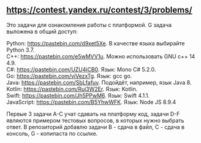 ## https://contest.yandex.ru/contest/3/problems/

Это задачи для ознакомления работы с платформой. G задача выложена в общий доступ:

Python: https://pastebin.com/d9xet5Xe. В качестве языка выбирайте Python 3.7.<br>
C++: https://pastebin.com/e5wMVV1u. Можно использовать GNU c++ 14 4.9.<br>
C#: https://pastebin.com/UZU4iCB0. Язык: Mono C# 5.2.0.<br>
Go: https://pastebin.com/vjVezxTg. Язык: gcc go.<br>
Java: https://pastebin.com/SbLfafuv. Подойдёт, например, язык Java 8.<br>
Kotlin: https://pastebin.com/Ruj3W2Er. Язык: Kotlin.<br>
Swift: https://pastebin.com/Jh5PPwM6. Язык: Swift 4.1.1.<br>
JavaScript: https://pastebin.com/B5YhwWFK. Язык: Node JS 8.9.4

Первые 3 задачи A-С учат сдавать на платформу код, задачи D-F являются примером тестовых вопросов, в которых нужно
выбрать ответ. В репозиторий добавлю задачи B - сдача в файл, С - сдача в консоль, G - копипаста по ссылке.